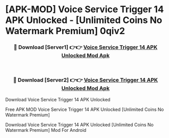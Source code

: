 # [APK-MOD] Voice Service Trigger 14 APK Unlocked - [Unlimited Coins No Watermark Premium] 0qiv2



<div align="center">
<h3>🔴 Download [Server1] 👉👉 <a href="https://momento.my/?title=Voice_Service_Trigger_14_APK_Unlocked">Voice Service Trigger 14 APK Unlocked Mod Apk</a></h3><br>

<h3>🔴 Download [Server2] 👉👉 <a href="https://momento.my/?title=Voice_Service_Trigger_14_APK_Unlocked">Voice Service Trigger 14 APK Unlocked Mod Apk</a></h3>
</div>



Download Voice Service Trigger 14 APK Unlocked 

Free APK MOD Voice Service Trigger 14 APK Unlocked [Unlimited Coins No Watermark Premium]

Download Voice Service Trigger 14 APK Unlocked [Unlimited Coins No Watermark Premium] Mod For Android
